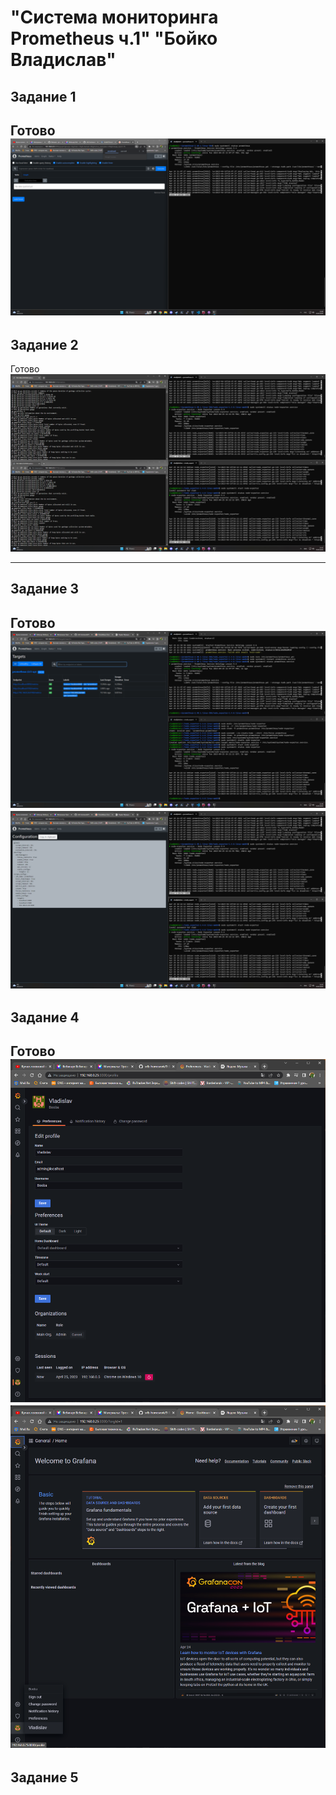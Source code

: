 # "Система мониторинга Prometheus ч.1"  "Бойко Владислав"
## Задание 1
Готово
![готово](https://github.com/VladiSlave2042/Prometheus_1/blob/main/img/1.1.png)
---
## Задание 2
Готово
![готово](https://github.com/VladiSlave2042/Prometheus_1/blob/main/img/2.1.png)

---
## Задание 3
Готово
![готово](https://github.com/VladiSlave2042/Prometheus_1/blob/main/img/3.1.png)
![готово](https://github.com/VladiSlave2042/Prometheus_1/blob/main/img/3.2.png)
---
## Задание 4
Готово
![готово](https://github.com/VladiSlave2042/Prometheus_1/blob/main/img/4.1.png)
![готово](https://github.com/VladiSlave2042/Prometheus_1/blob/main/img/4.2.png)
---
## Задание 5